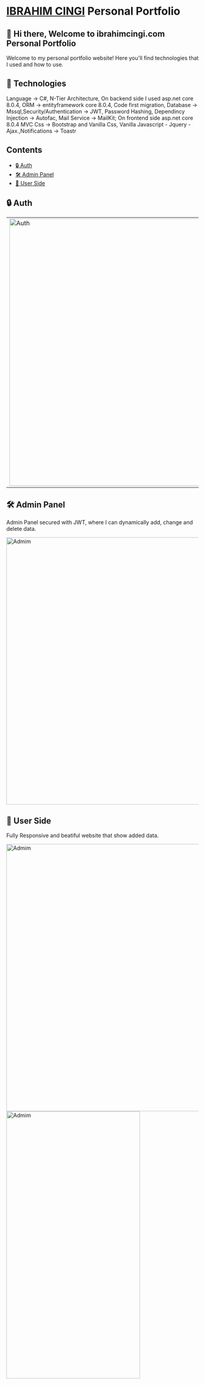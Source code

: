 # [IBRAHIM CINGI](https://ibrahimcingi.com) Personal Portfolio

## 👋 Hi there, Welcome to ibrahimcingi.com Personal Portfolio
Welcome to my personal portfolio website! Here you'll find technologies that I used and how to use.

## 🧰 Technologies
Language -> C#, N-Tier Architecture, On backend side I used asp.net core 8.0.4, ORM -> entityframework core 8.0.4, Code first migration,
Database -> Mssql,Security/Authentication -> JWT, Password Hashing, Dependincy Injection -> Autofac, Mail Service -> MailKit;
On frontend side asp.net core 8.0.4 MVC Css -> Bootstrap and Vanilla Css, Vanilla Javascript - Jquery - Ajax.,Notifications -> Toastr

## Contents
- [🔒 Auth](#-auth)
- [🛠️ Admin Panel](#EF%B8%8F-admin-panel)
- [👥 User Side](#-user-side)


## 🔒 Auth
<table>
  <tr>
    <td>
      <img src="https://github.com/Roestee/MyBlog/assets/103828984/798ed719-bc6f-4241-a319-124fef3b3c71" alt="Auth" width="700" height="700" />
    </td>
    <td>
      With JWT, create Token and save created Token to Cookies. 
    </td>
  </tr>
</table>


## 🛠️ Admin Panel

Admin Panel secured with JWT, where I can dynamically add, change and delete data.

 <img src="https://github.com/Roestee/MyBlog/assets/103828984/79c13af6-d245-463b-b4b8-5ddc1d7d9030" alt="Admim" width="700" height="700" />


## 👥 User Side

Fully Responsive and beatiful website that show added data.

 <img src="https://github.com/Roestee/MyBlog/assets/103828984/f10e879d-1450-45f5-8c7a-42c4dd8274da" alt="Admim" width="600" height="700" />

 <img src="https://github.com/Roestee/MyBlog/assets/103828984/f906640b-39f8-4851-bc4b-49abdd2f91ac" alt="Admim" width="350" height="700" />


